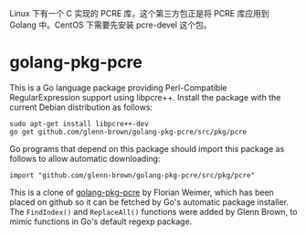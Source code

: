 Linux 下有一个 C 实现的 PCRE 库，这个第三方包正是将 PCRE 库应用到 Golang 中。CentOS 下需要先安装 pcre-devel 这个包。

golang-pkg-pcre
===============

This is a Go language package providing Perl-Compatible RegularExpression
support using libpcre++.  Install the package with the current Debian
distribution as follows:

    sudo apt-get install libpcre++-dev
    go get github.com/glenn-brown/golang-pkg-pcre/src/pkg/pcre

Go programs that depend on this package should import this package as
follows to allow automatic downloading:

    import "github.com/glenn-brown/golang-pkg-pcre/src/pkg/pcre"

This is a clone of
[golang-pkg-pcre](http://git.enyo.de/fw/debian/golang-pkg-pcre.git)
by Florian Weimer, which has been placed on github so it can be fetched by
Go's automatic package installer.  The `FindIndex()` and `ReplaceAll()`
functions were added by Glenn Brown, to mimic functions in Go's default
regexp package.

